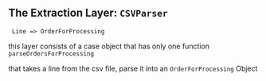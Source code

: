 ## The Extraction Layer: ```CSVParser```

``` Line => OrderForProcessing```

this layer consists of a case object that has only one function ```parseOrdersForProcessing```

that takes a line from the csv file, parse it into an ```OrderForProcessing``` Object
